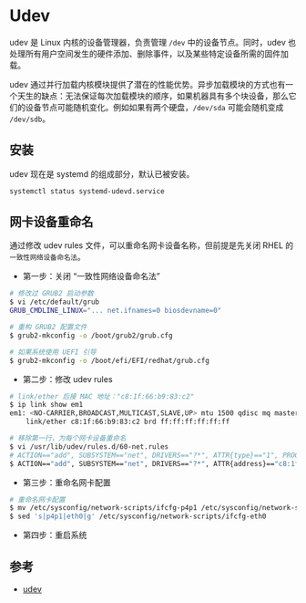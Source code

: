 # Udev

udev 是 Linux 内核的设备管理器，负责管理 `/dev` 中的设备节点。同时，udev 也处理所有用户空间发生的硬件添加、删除事件，以及某些特定设备所需的固件加载。

udev 通过并行加载内核模块提供了潜在的性能优势。异步加载模块的方式也有一个天生的缺点：无法保证每次加载模块的顺序，如果机器具有多个块设备，那么它们的设备节点可能随机变化。例如如果有两个硬盘，`/dev/sda` 可能会随机变成 `/dev/sdb`。

## 安装

udev 现在是 systemd 的组成部分，默认已被安装。

```bash
systemctl status systemd-udevd.service
```

## 网卡设备重命名

通过修改 udev rules 文件，可以重命名网卡设备名称，但前提是先关闭 RHEL 的 `一致性网络设备命名法`。

* 第一步：关闭 “一致性网络设备命名法”

```bash
# 修改过 GRUB2 启动参数
$ vi /etc/default/grub
GRUB_CMDLINE_LINUX="... net.ifnames=0 biosdevname=0"
```

```bash
# 重构 GRUB2 配置文件
$ grub2-mkconfig -o /boot/grub2/grub.cfg

# 如果系统使用 UEFI 引导
$ grub2-mkconfig -o /boot/efi/EFI/redhat/grub.cfg
```

* 第二步：修改 udev rules

```bash
# link/ether 后接 MAC 地址："c8:1f:66:b9:83:c2"
$ ip link show em1
em1: <NO-CARRIER,BROADCAST,MULTICAST,SLAVE,UP> mtu 1500 qdisc mq master bond0 state DOWN mode DEFAULT group default qlen 1000
    link/ether c8:1f:66:b9:83:c2 brd ff:ff:ff:ff:ff:ff
```

```bash
# 移除第一行，为每个网卡设备重命名
$ vi /usr/lib/udev/rules.d/60-net.rules
# ACTION=="add", SUBSYSTEM=="net", DRIVERS=="?*", ATTR{type}=="1", PROGRAM="/lib/udev/rename_device", RESULT=="?*", NAME="$result"
$ ACTION=="add", SUBSYSTEM=="net", DRIVERS=="?*", ATTR{address}=="c8:1f:66:b9:83:c2", NAME="eth123"
```

* 第三步：重命名网卡配置

```bash
# 重命名网卡配置
$ mv /etc/sysconfig/network-scripts/ifcfg-p4p1 /etc/sysconfig/network-scripts/ifcfg-eth0
$ sed 's|p4p1|eth0|g' /etc/sysconfig/network-scripts/ifcfg-eth0
```

* 第四步：重启系统

## 参考

* [udev](https://wiki.archlinux.org/index.php/Udev_(%E7%AE%80%E4%BD%93%E4%B8%AD%E6%96%87))